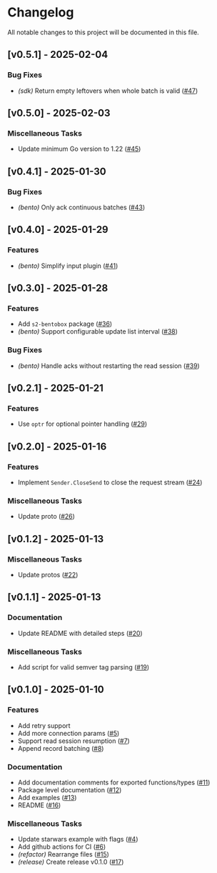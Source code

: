 # Changelog

All notable changes to this project will be documented in this file.

## [v0.5.1] - 2025-02-04

### Bug Fixes

- *(sdk)* Return empty leftovers when whole batch is valid ([#47](https://github.com/s2-streamstore/s2-sdk-go/issues/47))

## [v0.5.0] - 2025-02-03

### Miscellaneous Tasks

- Update minimum Go version to 1.22 ([#45](https://github.com/s2-streamstore/s2-sdk-go/issues/45))

## [v0.4.1] - 2025-01-30

### Bug Fixes

- *(bento)* Only ack continuous batches ([#43](https://github.com/s2-streamstore/s2-sdk-go/issues/43))

## [v0.4.0] - 2025-01-29

### Features

- *(bento)* Simplify input plugin ([#41](https://github.com/s2-streamstore/s2-sdk-go/issues/41))

## [v0.3.0] - 2025-01-28

### Features

- Add `s2-bentobox` package ([#36](https://github.com/s2-streamstore/s2-sdk-go/issues/36))
- *(bento)* Support configurable update list interval ([#38](https://github.com/s2-streamstore/s2-sdk-go/issues/38))

### Bug Fixes

- *(bento)* Handle acks without restarting the read session ([#39](https://github.com/s2-streamstore/s2-sdk-go/issues/39))

## [v0.2.1] - 2025-01-21

### Features

- Use `optr` for optional pointer handling ([#29](https://github.com/s2-streamstore/s2-sdk-go/issues/29))

## [v0.2.0] - 2025-01-16

### Features

- Implement `Sender.CloseSend` to close the request stream ([#24](https://github.com/s2-streamstore/s2-sdk-go/issues/24))

### Miscellaneous Tasks

- Update proto ([#26](https://github.com/s2-streamstore/s2-sdk-go/issues/26))

## [v0.1.2] - 2025-01-13

### Miscellaneous Tasks

- Update protos ([#22](https://github.com/s2-streamstore/s2-sdk-go/issues/22))

## [v0.1.1] - 2025-01-13

### Documentation

- Update README with detailed steps ([#20](https://github.com/s2-streamstore/s2-sdk-go/issues/20))

### Miscellaneous Tasks

- Add script for valid semver tag parsing ([#19](https://github.com/s2-streamstore/s2-sdk-go/issues/19))

## [v0.1.0] - 2025-01-10

### Features

- Add retry support
- Add more connection params ([#5](https://github.com/s2-streamstore/s2-sdk-go/issues/5))
- Support read session resumption ([#7](https://github.com/s2-streamstore/s2-sdk-go/issues/7))
- Append record batching ([#8](https://github.com/s2-streamstore/s2-sdk-go/issues/8))

### Documentation

- Add documentation comments for exported functions/types ([#11](https://github.com/s2-streamstore/s2-sdk-go/issues/11))
- Package level documentation ([#12](https://github.com/s2-streamstore/s2-sdk-go/issues/12))
- Add examples ([#13](https://github.com/s2-streamstore/s2-sdk-go/issues/13))
- README ([#16](https://github.com/s2-streamstore/s2-sdk-go/issues/16))

### Miscellaneous Tasks

- Update starwars example with flags ([#4](https://github.com/s2-streamstore/s2-sdk-go/issues/4))
- Add github actions for CI ([#6](https://github.com/s2-streamstore/s2-sdk-go/issues/6))
- *(refactor)* Rearrange files ([#15](https://github.com/s2-streamstore/s2-sdk-go/issues/15))
- *(release)* Create release v0.1.0 ([#17](https://github.com/s2-streamstore/s2-sdk-go/issues/17))
